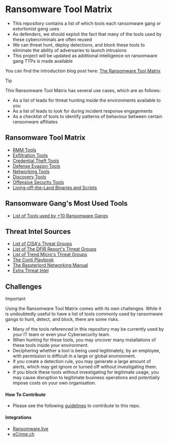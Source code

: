 # Ransomware Tool Matrix
- This repository contains a list of which tools each ransomware gang or extortionist gang uses
- As defenders, we should exploit the fact that many of the tools used by these cybercriminals are often reused
- We can threat hunt, deploy detections, and block these tools to eliminate the ability of adversaries to launch intrusions
- This project will be updated as additional intelligence on ransomware gang TTPs is made available

You can find the introduction blog post here: [The Ransomware Tool Matrix](https://blog.bushidotoken.net/2024/08/the-ransomware-tool-matrix.html)

> [!TIP]
>  This Ransomware Tool Matrix has several use cases, which are as follows:
> - As a list of leads for threat hunting inside the environments available to you
> - As a list of leads to look for during incident response engagements
> - As a checklist of tools to identify patterns of behaviour between certain ransomware affiliates

## Ransomware Tool Matrix
- [RMM Tools](https://github.com/BushidoUK/Ransomware-Tool-Matrix/blob/main/Tools/RMM-Tools.md)
- [Exfiltration Tools](https://github.com/BushidoUK/Ransomware-Tool-Matrix/blob/main/Tools/Exfiltration.md)
- [Credential Theft Tools](https://github.com/BushidoUK/Ransomware-Tool-Matrix/blob/main/Tools/CredentialTheft.md)
- [Defense Evasion Tools](https://github.com/BushidoUK/Ransomware-Tool-Matrix/blob/main/Tools/DefenseEvasion.md)
- [Networking Tools](https://github.com/BushidoUK/Ransomware-Tool-Matrix/blob/main/Tools/Networking.md)
- [Discovery Tools](https://github.com/BushidoUK/Ransomware-Tool-Matrix/blob/main/Tools/DiscoveryEnum.md)
- [Offensive Security Tools](https://github.com/BushidoUK/Ransomware-Tool-Matrix/blob/main/Tools/Offsec.md)
- [Living-off-the-Land Binaries and Scripts](https://github.com/BushidoUK/Ransomware-Tool-Matrix/blob/main/Tools/LOLBAS.md)

## Ransomware Gang's Most Used Tools
- [List of Tools used by +10 Ransomware Gangs](https://github.com/BushidoUK/Ransomware-Tool-Matrix/blob/main/Tools/MostUsedTools.md)

## Threat Intel Sources
- [List of CISA's Threat Groups](https://github.com/BushidoUK/Ransomware-Tool-Matrix/blob/main/ThreatIntel/CISAThreatGroups.md)
- [List of The DFIR Report's Threat Groups](https://github.com/BushidoUK/Ransomware-Tool-Matrix/blob/main/ThreatIntel/TheDFIRReportGroups.md)
- [List of Trend Micro's Threat Groups](https://github.com/BushidoUK/Ransomware-Tool-Matrix/blob/main/ThreatIntel/TrendMicroThreatGroups.md)
- [The Conti Playbook](https://blog.talosintelligence.com/conti-leak-translation/)
- [The Bassterlord Networking Manual](https://ecirtam.net/autoblogs/autoblogs/wwwecirtamnetlinks_0241ee9d15822b0727e62c15c61de467d47742f3/media/eb33778a.2021-08-3120-20Bassterlord20FishEye20Networking20Manual20X.pdf)
- [Extra Threat Intel](https://github.com/BushidoUK/Ransomware-Tool-Matrix/blob/main/ThreatIntel/ExtraThreatIntel.md)

## Challenges
> [!IMPORTANT]
> Using the Ransomware Tool Matrix comes with its own challenges. While it is undoubtedly useful to have a list of tools commonly used by ransomware gangs to hunt, detect, and block, there are some risks. 

- Many of the tools referenced in this repository may be currently used by your IT team or even your Cybersecurity team.
- When hunting for these tools, you may uncover many installations of these tools inside your environment.
- Deciphering whether a tool is being used legitimately, by an employee, with permission is difficult in a large or global environment.
- If you create a detection rule, you may generate a large amount of alerts, which may get ignore or turned off without investigating them.
- If you block these tools without investigating for legitimate usage, you may cause disruption to legitimate business operations and potentially impose costs on your own organisation.

#### How To Contribute
- Please see the following [guidelines](https://github.com/BushidoUK/Ransomware-Tool-Matrix/blob/main/HowToContribute.md) to contribute to this repo.

#### Integrations
- [Ransomware.live](https://x.com/JMousqueton/status/1824434279251665259)
- [eCrime.ch](https://x.com/ecrime_ch/status/1824469830613021070)
